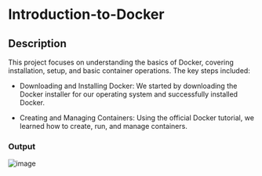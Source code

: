 # Introduction-to-Docker

## Description
This project focuses on understanding the basics of Docker, covering installation, setup, and basic container operations. The key steps included:

- Downloading and Installing Docker: We started by downloading the Docker installer for our operating system and successfully installed Docker.

- Creating and Managing Containers: Using the official Docker tutorial, we learned how to create, run, and manage containers.

### Output
![image](https://github.com/user-attachments/assets/377594cd-fd80-4e31-b320-a411450e93b0)
